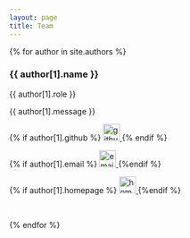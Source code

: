 ```yaml
---
layout: page
title: Team
---
```


{% for author in site.authors %}
<a name="{{ author[0] }}"></a>
### {{ author[1].name }}
<div class="author-role">{{ author[1].role }}</div>

{{ author[1].message }}

<div class="author-contact">

{% if author[1].github %}
<a href="https://github.com/{{ author[1].github }}" target="_blank">
<img src="{{ site.baseurl }}/public/imgs/icon_github.svg" with="30" height="30" alt="github"/>
</a>
{% endif %}

{% if author[1].email %}
<a href="mailto:{{ author[1].email }}" target="_top">
<img src="{{ site.baseurl }}/public/imgs/icon_mail.svg" with="30" height="30" alt="email"/>
</a>
{%endif %}

{% if author[1].homepage %}
<a href="{{ author[1].homepage }}" target="_blank">
<img src="{{ site.baseurl }}/public/imgs/icon_home.svg" with="30" height="30" alt="homepage"/>
</a>
{%endif %}
</div>
<br>

{% endfor %}
